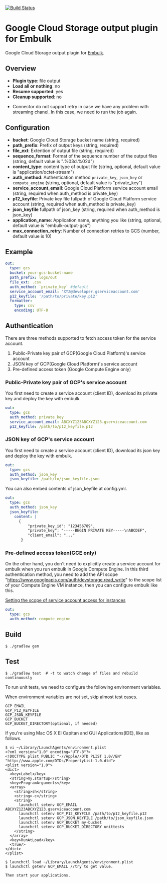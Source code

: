 [![Build Status](https://travis-ci.org/embulk/embulk-output-gcs.svg?branch=master)](https://travis-ci.org/embulk/embulk-output-gcs)

# Google Cloud Storage output plugin for Embulk

Google Cloud Storage output plugin for [Embulk](https://github.com/embulk/embulk).

## Overview

* **Plugin type**: file output
* **Load all or nothing**: no
* **Resume supported**: yes
* **Cleanup supported**: no

- Connector do not support retry in case we have any problem with streaming chanel. In this case, we need to run the job again.

## Configuration

- **bucket**: Google Cloud Storage bucket name (string, required)
- **path_prefix**: Prefix of output keys (string, required)
- **file_ext**: Extention of output file (string, required)
- **sequence_format**: Format of the sequence number of the output files (string, default value is ".%03d.%02d")
- **content_type**: content type of output file (string, optional, default value is "application/octet-stream")
- **auth_method**: Authentication method `private_key`, `json_key` or `compute_engine` (string, optional, default value is "private_key")
- **service_account_email**: Google Cloud Platform service account email (string, required when auth_method is private_key)
- **p12_keyfile**: Private key file fullpath of Google Cloud Platform service account (string, required when auth_method is private_key)
- **json_keyfile** fullpath of json_key (string, required when auth_method is json_key)
- **application_name**: Application name, anything you like (string, optional, default value is "embulk-output-gcs")
- **max_connection_retry**: Number of connection retries to GCS (number, default value is 10)

## Example

```yaml
out:
  type: gcs
  bucket: your-gcs-bucket-name
  path_prefix: logs/out
  file_ext: .csv
  auth_method: `private_key` #default
  service_account_email: 'XYZ@developer.gserviceaccount.com'
  p12_keyfile: '/path/to/private/key.p12'
  formatter:
    type: csv
    encoding: UTF-8
```

## Authentication

There are three methods supported to fetch access token for the service account.

1. Public-Private key pair of GCP(Google Cloud Platform)'s service account
2. JSON key of GCP(Google Cloud Platform)'s service account
3. Pre-defined access token (Google Compute Engine only)

### Public-Private key pair of GCP's service account

You first need to create a service account (client ID), download its private key and deploy the key with embulk.

```yaml
out:
  type: gcs
  auth_method: private_key
  service_account_email: ABCXYZ123ABCXYZ123.gserviceaccount.com
  p12_keyfile: /path/to/p12_keyfile.p12
```

### JSON key of GCP's service account

You first need to create a service account (client ID), download its json key and deploy the key with embulk.

```yaml
out:
  type: gcs
  auth_method: json_key
  json_keyfile: /path/to/json_keyfile.json
```

You can also embed contents of json_keyfile at config.yml.

```yaml
out:
  type: gcs
  auth_method: json_key
  json_keyfile:
    content: |
      {
          "private_key_id": "123456789",
          "private_key": "-----BEGIN PRIVATE KEY-----\nABCDEF",
          "client_email": "..."
       }
```

### Pre-defined access token(GCE only)

On the other hand, you don't need to explicitly create a service account for embulk when you
run embulk in Google Compute Engine. In this third authentication method, you need to
add the API scope "https://www.googleapis.com/auth/devstorage.read_write" to the scope list of your
Compute Engine VM instance, then you can configure embulk like this.

[Setting the scope of service account access for instances](https://cloud.google.com/compute/docs/authentication)

```yaml
out:
  type: gcs
  auth_method: compute_engine
```

## Build

```
$ ./gradlew gem
```

## Test

```
$ ./gradlew test  # -t to watch change of files and rebuild continuously
```

To run unit tests, we need to configure the following environment variables.

When environment variables are not set, skip almost test cases.

```
GCP_EMAIL
GCP_P12_KEYFILE
GCP_JSON_KEYFILE
GCP_BUCKET
GCP_BUCKET_DIRECTORY(optional, if needed)
```

If you're using Mac OS X El Capitan and GUI Applications(IDE), like as follows.
```
$ vi ~/Library/LaunchAgents/environment.plist
<?xml version="1.0" encoding="UTF-8"?>
<!DOCTYPE plist PUBLIC "-//Apple//DTD PLIST 1.0//EN" "http://www.apple.com/DTDs/PropertyList-1.0.dtd">
<plist version="1.0">
<dict>
  <key>Label</key>
  <string>my.startup</string>
  <key>ProgramArguments</key>
  <array>
    <string>sh</string>
    <string>-c</string>
    <string>
      launchctl setenv GCP_EMAIL ABCXYZ123ABCXYZ123.gserviceaccount.com
      launchctl setenv GCP_P12_KEYFILE /path/to/p12_keyfile.p12
      launchctl setenv GCP_JSON_KEYFILE /path/to/json_keyfile.json
      launchctl setenv GCP_BUCKET my-bucket
      launchctl setenv GCP_BUCKET_DIRECTORY unittests
    </string>
  </array>
  <key>RunAtLoad</key>
  <true/>
</dict>
</plist>

$ launchctl load ~/Library/LaunchAgents/environment.plist
$ launchctl getenv GCP_EMAIL //try to get value.

Then start your applications.
```
